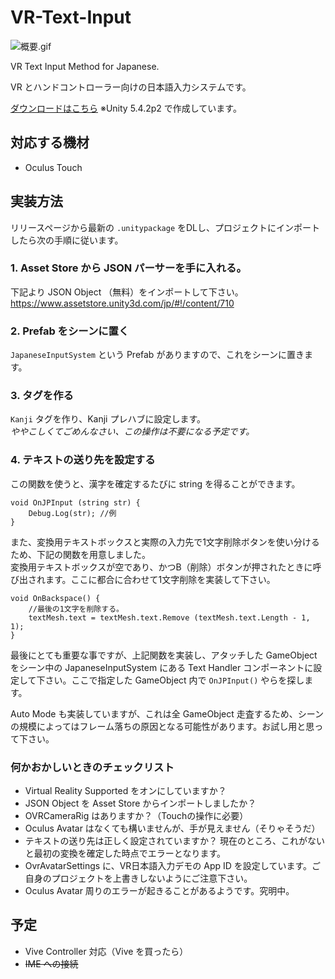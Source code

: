 # VR-Text-Input

![概要.gif](https://qiita-image-store.s3.amazonaws.com/0/138197/f263e585-5032-ab2d-1f2a-38352b54ea97.gif)

VR Text Input Method for Japanese.

VR とハンドコントローラー向けの日本語入力システムです。

[ダウンロードはこちら](https://github.com/yutokun/VR-Text-Input/releases)
※Unity 5.4.2p2 で作成しています。

## 対応する機材

- Oculus Touch

## 実装方法

リリースページから最新の `.unitypackage` をDLし、プロジェクトにインポートしたら次の手順に従います。

### 1. Asset Store から JSON パーサーを手に入れる。

下記より JSON Object （無料）をインポートして下さい。  
https://www.assetstore.unity3d.com/jp/#!/content/710

### 2. Prefab をシーンに置く

`JapaneseInputSystem` という Prefab がありますので、これをシーンに置きます。  

### 3. タグを作る

`Kanji` タグを作り、Kanji プレハブに設定します。  
*ややこしくてごめんなさい、この操作は不要になる予定です。*

### 4. テキストの送り先を設定する

この関数を使うと、漢字を確定するたびに string を得ることができます。

```
void OnJPInput (string str) {
	Debug.Log(str); //例
}
```

また、変換用テキストボックスと実際の入力先で1文字削除ボタンを使い分けるため、下記の関数を用意しました。  
変換用テキストボックスが空であり、かつB（削除）ボタンが押されたときに呼び出されます。ここに都合に合わせて1文字削除を実装して下さい。

```
void OnBackspace() {
	//最後の1文字を削除する。
	textMesh.text = textMesh.text.Remove (textMesh.text.Length - 1, 1);
}
```

最後にとても重要な事ですが、上記関数を実装し、アタッチした GameObject をシーン中の JapaneseInputSystem にある Text Handler コンポーネントに設定して下さい。ここで指定した GameObject 内で `OnJPInput()` やらを探します。

Auto Mode も実装していますが、これは全 GameObject 走査するため、シーンの規模によってはフレーム落ちの原因となる可能性があります。お試し用と思って下さい。

### 何かおかしいときのチェックリスト

- Virtual Reality Supported をオンにしていますか？
- JSON Object を Asset Store からインポートしましたか？
- OVRCameraRig はありますか？（Touchの操作に必要）
- Oculus Avatar はなくても構いませんが、手が見えません（そりゃそうだ）
- テキストの送り先は正しく設定されていますか？ 現在のところ、これがないと最初の変換を確定した時点でエラーとなります。
- OvrAvatarSettings に、VR日本語入力デモの App ID を設定しています。ご自身のプロジェクトを上書きしないようにご注意下さい。
- Oculus Avatar 周りのエラーが起きることがあるようです。究明中。

## 予定

- Vive Controller 対応（Vive を買ったら）
- ~~IME への接続~~